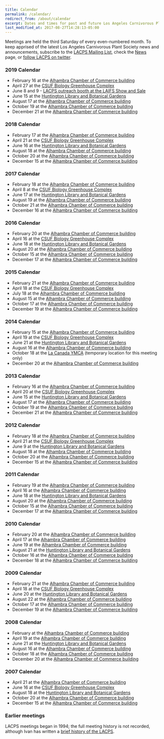 ```yaml
---
title: Calendar
permalink: /calendar/
redirect_from: /about/calendar
excerpt: Dates and times for past and future Los Angeles Carnivorous Plant Society meetings.
last_modified_at: 2017-08-27T14:28:13-05:00
---
```


Meetings are held the third Saturday of every even-numbered month. To keep apprised of the latest Los Angeles Carnivorous Plant Society news and announcements, subscribe to the [LACPS Mailing List](/mailing-list), check the [News](/news) page, or [follow LACPS on twitter](https://twitter.com/lacarnivores).

### 2019 Calendar

* February 16 at the [Alhambra Chamber of Commerce building](/meetings)
* April 27 at the [CSUF Biology Greenhouse Complex](http://biology.fullerton.edu/facilities/greenhouse/)
* June 8 and 9 - [LACPS outreach booth at the LAIFS Show and Sale](/news/2019/04/26/laifs-event)
* June 15 at the [Huntington Library and Botanical Gardens](http://www.huntington.org)
* August 17 at the [Alhambra Chamber of Commerce building](/meetings)
* October 19 at the [Alhambra Chamber of Commerce building](/meetings)
* December 21 at the [Alhambra Chamber of Commerce building](/meetings)

### 2018 Calendar

* February 17 at the [Alhambra Chamber of Commerce building](/meetings)
* April 21 at the [CSUF Biology Greenhouse Complex](http://biology.fullerton.edu/facilities/greenhouse/)
* June 16 at the [Huntington Library and Botanical Gardens](http://www.huntington.org)
* August 18 at the [Alhambra Chamber of Commerce building](/meetings)
* October 20 at the [Alhambra Chamber of Commerce building](/meetings)
* December 15 at the [Alhambra Chamber of Commerce building](/meetings)

### 2017 Calendar

* February 18 at the [Alhambra Chamber of Commerce building](/meetings)
* April 8 at the [CSUF Biology Greenhouse Complex](http://biology.fullerton.edu/facilities/greenhouse/)
* June 17 at the [Huntington Library and Botanical Gardens](http://www.huntington.org)
* August 19 at the [Alhambra Chamber of Commerce building](/meetings)
* October 21 at the [Alhambra Chamber of Commerce building](/meetings)
* December 16 at the [Alhambra Chamber of Commerce building](/meetings)


### 2016 Calendar

* February 20 at the [Alhambra Chamber of Commerce building](/meetings)
* April 16 at the [CSUF Biology Greenhouse Complex](http://biology.fullerton.edu/facilities/greenhouse/)
* June 18 at the [Huntington Library and Botanical Gardens](http://www.huntington.org)
* August 20 at the [Alhambra Chamber of Commerce building](/meetings)
* October 15 at the [Alhambra Chamber of Commerce building](/meetings)
* December 17 at the [Alhambra Chamber of Commerce building](/meetings)


### 2015 Calendar

* February 21 at the [Alhambra Chamber of Commerce building](/meetings)
* April 18 at the [CSUF Biology Greenhouse Complex](http://biology.fullerton.edu/facilities/greenhouse/)
* July 18 at the [Alhambra Chamber of Commerce building](/meetings)
* August 15 at the [Alhambra Chamber of Commerce building](/meetings)
* October 17 at the [Alhambra Chamber of Commerce building](/meetings)
* December 19 at the [Alhambra Chamber of Commerce building](/meetings)


### 2014 Calendar

* February 15 at the [Alhambra Chamber of Commerce building](/meetings)
* April 19 at the [CSUF Biology Greenhouse Complex](http://biology.fullerton.edu/facilities/greenhouse/)
* June 21 at the [Huntington Library and Botanical Gardens](http://www.huntington.org)
* August 16 at the [Alhambra Chamber of Commerce building](/meetings)
* October 18 at the [La Canada YMCA](/news/2014/10/03/october-2014-meeting-location-change.html) (temporary location for this meeting only)
* December 20 at the [Alhambra Chamber of Commerce building](/meetings)


### 2013 Calendar

* February 16 at the [Alhambra Chamber of Commerce building](/meetings)
* April 20 at the [CSUF Biology Greenhouse Complex](http://biology.fullerton.edu/facilities/greenhouse/)
* June 15 at the [Huntington Library and Botanical Gardens](http://www.huntington.org)
* August 17 at the [Alhambra Chamber of Commerce building](/meetings)
* October 19 at the [Alhambra Chamber of Commerce building](/meetings)
* December 21 at the [Alhambra Chamber of Commerce building](/meetings)


### 2012 Calendar

* February 18 at the [Alhambra Chamber of Commerce building](/meetings)
* April 21 at the [CSUF Biology Greenhouse Complex](http://biology.fullerton.edu/facilities/greenhouse/)
* June 9 at the [Huntington Library and Botanical Gardens](http://www.huntington.org)
* August 18 at the [Alhambra Chamber of Commerce building](/meetings)
* October 20 at the [Alhambra Chamber of Commerce building](/meetings)
* December 15 at the [Alhambra Chamber of Commerce building](/meetings)


### 2011 Calendar

* February 19 at the [Alhambra Chamber of Commerce building](/meetings)
* April 16 at the [Alhambra Chamber of Commerce building](/meetings)
* June 18 at the [Huntington Library and Botanical Gardens](http://www.huntington.org)
* August 20 at the [Alhambra Chamber of Commerce building](/meetings)
* October 15 at the [Alhambra Chamber of Commerce building](/meetings)
* December 17 at the [Alhambra Chamber of Commerce building](/meetings)


### 2010 Calendar

* February 20 at the [Alhambra Chamber of Commerce building](/meetings)
* April 17 at the [Alhambra Chamber of Commerce building](/meetings)
* June 19 at the [Alhambra Chamber of Commerce building](/meetings)
* August 21 at the [Huntington Library and Botanical Gardens](http://www.huntington.org)
* October 16 at the [Alhambra Chamber of Commerce building](/meetings)
* December 18 at the [Alhambra Chamber of Commerce building](/meetings)


### 2009 Calendar

* February 21 at the [Alhambra Chamber of Commerce building](/meetings)
* April 18 at the [CSUF Biology Greenhouse Complex](http://biology.fullerton.edu/facilities/greenhouse/)
* June 20 at the [Huntington Library and Botanical Gardens](http://www.huntington.org)
* August 22 at the [Alhambra Chamber of Commerce building](/meetings)
* October 17 at the [Alhambra Chamber of Commerce building](/meetings)
* December 19 at the [Alhambra Chamber of Commerce building](/meetings)


### 2008 Calendar

* February at the [Alhambra Chamber of Commerce building](/meetings)
* April 19 at the [Alhambra Chamber of Commerce building](/meetings)
* June 21 at the [Huntington Library and Botanical Gardens](http://www.huntington.org)
* August 16 at the [Alhambra Chamber of Commerce building](/meetings)
* October 18 at the [Alhambra Chamber of Commerce building](/meetings)
* December 20 at the [Alhambra Chamber of Commerce building](/meetings)


### 2007 Calendar

* April 21 at the [Alhambra Chamber of Commerce building](/meetings)
* June 16 at the [CSUF Biology Greenhouse Complex](http://biology.fullerton.edu/facilities/greenhouse/)
* August 18 at the [Huntington Library and Botanical Gardens](http://www.huntington.org)
* October 20 at the [Alhambra Chamber of Commerce building](/meetings)
* December 15 at the [Alhambra Chamber of Commerce building](/meetings)

### Earlier meetings

LACPS meetings began in 1994; the full meeting history is not recorded, although Ivan has written a [brief history of the LACPS](/history).
